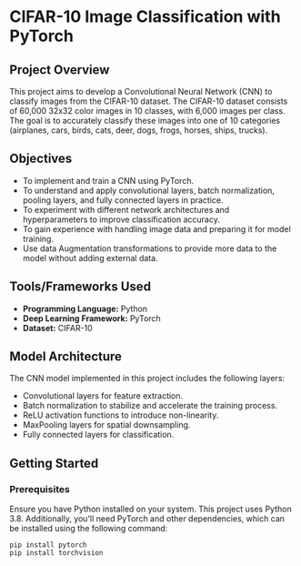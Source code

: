 # CIFAR-10 Image Classification with PyTorch

## Project Overview
This project aims to develop a Convolutional Neural Network (CNN) to classify images from the CIFAR-10 dataset. The CIFAR-10 dataset consists of 60,000 32x32 color images in 10 classes, with 6,000 images per class. The goal is to accurately classify these images into one of 10 categories (airplanes, cars, birds, cats, deer, dogs, frogs, horses, ships, trucks).

## Objectives
- To implement and train a CNN using PyTorch.
- To understand and apply convolutional layers, batch normalization, pooling layers, and fully connected layers in practice.
- To experiment with different network architectures and hyperparameters to improve classification accuracy.
- To gain experience with handling image data and preparing it for model training.
- Use data Augmentation transformations to provide more data to the model without adding external data.
  
## Tools/Frameworks Used
- **Programming Language:** Python
- **Deep Learning Framework:** PyTorch
- **Dataset:** CIFAR-10

## Model Architecture
The CNN model implemented in this project includes the following layers:
- Convolutional layers for feature extraction.
- Batch normalization to stabilize and accelerate the training process.
- ReLU activation functions to introduce non-linearity.
- MaxPooling layers for spatial downsampling.
- Fully connected layers for classification.

## Getting Started
### Prerequisites
Ensure you have Python installed on your system. This project uses Python 3.8. Additionally, you'll need PyTorch and other dependencies, which can be installed using the following command:
```
pip install pytorch
pip install torchvision
```

